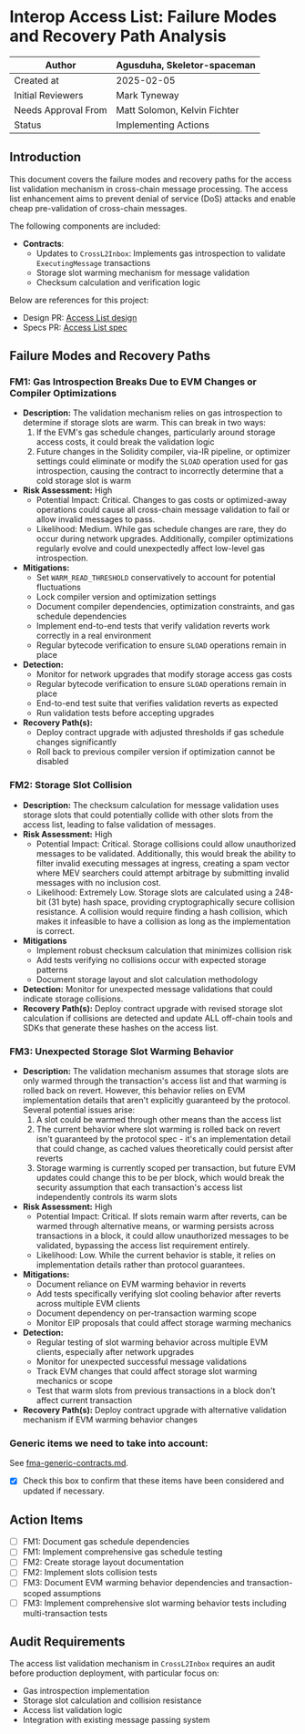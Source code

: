 # Interop Access List: Failure Modes and Recovery Path Analysis

| Author              | Agusduha, Skeletor-spaceman  |
| ------------------- | ---------------------------- |
| Created at          | 2025-02-05                   |
| Initial Reviewers   | Mark Tyneway                 |
| Needs Approval From | Matt Solomon, Kelvin Fichter |
| Status              | Implementing Actions |

## Introduction

This document covers the failure modes and recovery paths for the access list validation mechanism in cross-chain message processing. The access list enhancement aims to prevent denial of service (DoS) attacks and enable cheap pre-validation of cross-chain messages.

The following components are included:

- **Contracts**:
  - Updates to `CrossL2Inbox`: Implements gas introspection to validate `ExecutingMessage` transactions
  - Storage slot warming mechanism for message validation
  - Checksum calculation and verification logic

Below are references for this project:

- Design PR: [Access List design](https://github.com/ethereum-optimism/design-docs/pull/214)
- Specs PR: [Access List spec](https://github.com/ethereum-optimism/specs/pull/612)

## Failure Modes and Recovery Paths

### FM1: Gas Introspection Breaks Due to EVM Changes or Compiler Optimizations

- **Description:** The validation mechanism relies on gas introspection to determine if storage slots are warm. This can break in two ways:
  1. If the EVM's gas schedule changes, particularly around storage access costs, it could break the validation logic
  2. Future changes in the Solidity compiler, via-IR pipeline, or optimizer settings could eliminate or modify the `SLOAD` operation used for gas introspection, causing the contract to incorrectly determine that a cold storage slot is warm
- **Risk Assessment:** High
  - Potential Impact: Critical. Changes to gas costs or optimized-away operations could cause all cross-chain message validation to fail or allow invalid messages to pass.
  - Likelihood: Medium. While gas schedule changes are rare, they do occur during network upgrades. Additionally, compiler optimizations regularly evolve and could unexpectedly affect low-level gas introspection.
- **Mitigations:**
  - Set `WARM_READ_THRESHOLD` conservatively to account for potential fluctuations
  - Lock compiler version and optimization settings
  - Document compiler dependencies, optimization constraints, and gas schedule dependencies
  - Implement end-to-end tests that verify validation reverts work correctly in a real environment
  - Regular bytecode verification to ensure `SLOAD` operations remain in place
- **Detection:**
  - Monitor for network upgrades that modify storage access gas costs
  - Regular bytecode verification to ensure `SLOAD` operations remain in place
  - End-to-end test suite that verifies validation reverts as expected
  - Run validation tests before accepting upgrades
- **Recovery Path(s):**
  - Deploy contract upgrade with adjusted thresholds if gas schedule changes significantly
  - Roll back to previous compiler version if optimization cannot be disabled

### FM2: Storage Slot Collision

- **Description:** The checksum calculation for message validation uses storage slots that could potentially collide with other slots from the access list, leading to false validation of messages.
- **Risk Assessment:** High
  - Potential Impact: Critical. Storage collisions could allow unauthorized messages to be validated. Additionally, this would break the ability to filter invalid executing messages at ingress, creating a spam vector where MEV searchers could attempt arbitrage by submitting invalid messages with no inclusion cost.
  - Likelihood: Extremely Low. Storage slots are calculated using a 248-bit (31 byte) hash space, providing cryptographically secure collision resistance. A collision would require finding a hash collision, which makes it infeasible to have a collision as long as the implementation is correct.
- **Mitigations**
  - Implement robust checksum calculation that minimizes collision risk
  - Add tests verifying no collisions occur with expected storage patterns
  - Document storage layout and slot calculation methodology
- **Detection:** Monitor for unexpected message validations that could indicate storage collisions.
- **Recovery Path(s):** Deploy contract upgrade with revised storage slot calculation if collisions are detected and update ALL off-chain tools and SDKs that generate these hashes on the access list.

### FM3: Unexpected Storage Slot Warming Behavior

- **Description:** The validation mechanism assumes that storage slots are only warmed through the transaction's access list and that warming is rolled back on revert. However, this behavior relies on EVM implementation details that aren't explicitly guaranteed by the protocol. Several potential issues arise:
  1. A slot could be warmed through other means than the access list
  2. The current behavior where slot warming is rolled back on revert isn't guaranteed by the protocol spec - it's an implementation detail that could change, as cached values theoretically could persist after reverts
  3. Storage warming is currently scoped per transaction, but future EVM updates could change this to be per block, which would break the security assumption that each transaction's access list independently controls its warm slots
- **Risk Assessment:** High
  - Potential Impact: Critical. If slots remain warm after reverts, can be warmed through alternative means, or warming persists across transactions in a block, it could allow unauthorized messages to be validated, bypassing the access list requirement entirely.
  - Likelihood: Low. While the current behavior is stable, it relies on implementation details rather than protocol guarantees.
- **Mitigations:**
  - Document reliance on EVM warming behavior in reverts
  - Add tests specifically verifying slot cooling behavior after reverts across multiple EVM clients
  - Document dependency on per-transaction warming scope
  - Monitor EIP proposals that could affect storage warming mechanics
- **Detection:**
  - Regular testing of slot warming behavior across multiple EVM clients, especially after network upgrades
  - Monitor for unexpected successful message validations
  - Track EVM changes that could affect storage slot warming mechanics or scope
  - Test that warm slots from previous transactions in a block don't affect current transaction
- **Recovery Path(s):** Deploy contract upgrade with alternative validation mechanism if EVM warming behavior changes

### Generic items we need to take into account:

See [fma-generic-contracts.md](https://github.com/ethereum-optimism/design-docs/blob/main/security/fma-generic-contracts.md).

- [x] Check this box to confirm that these items have been considered and updated if necessary.

## Action Items

- [ ] FM1: Document gas schedule dependencies
- [ ] FM1: Implement comprehensive gas schedule testing
- [ ] FM2: Create storage layout documentation
- [ ] FM2: Implement slots collision tests
- [ ] FM3: Document EVM warming behavior dependencies and transaction-scoped assumptions
- [ ] FM3: Implement comprehensive slot warming behavior tests including multi-transaction tests

## Audit Requirements

The access list validation mechanism in `CrossL2Inbox` requires an audit before production deployment, with particular focus on:

- Gas introspection implementation
- Storage slot calculation and collision resistance
- Access list validation logic
- Integration with existing message passing system

